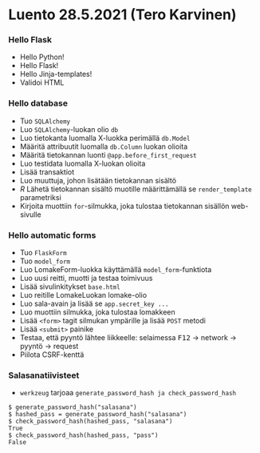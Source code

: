 # Luento 28.5.2021 (Tero Karvinen)
### Hello Flask
- Hello Python!
- Hello Flask!
- Hello Jinja-templates!
- Validoi HTML
### Hello database
- Tuo `SQLAlchemy`
- Luo `SQLAlchemy`-luokan olio `db`
- Luo tietokanta luomalla X-luokka perimällä `db.Model`
- Määritä attribuutit luomalla `db.Column` luokan olioita
- Määritä tietokannan luonti `@app.before_first_request`
- Luo testidata luomalla X-luokan olioita
- Lisää transaktiot
- Luo muuttuja, johon lisätään tietokannan sisältö
- *R* Lähetä tietokannan sisältö muotille määrittämällä se `render_template` parametriksi
- Kirjoita muottiin `for`-silmukka, joka tulostaa tietokannan sisällön web-sivulle
### Hello automatic forms
- Tuo `FlaskForm`
- Tuo `model_form`
- Luo LomakeForm-luokka käyttämällä `model_form`-funktiota
- Luo uusi reitti, muotti ja testaa toimivuus
- Lisää sivulinkitykset `base.html`
- Luo reitille LomakeLuokan lomake-olio
- Luo sala-avain ja lisää se `app.secret_key ...`
- Luo muottiin silmukka, joka tulostaa lomakkeen
- Lisää `<form>` tagit silmukan ympärille ja lisää `POST` metodi
- Lisää `<submit>` painike
- Testaa, että pyyntö lähtee liikkeelle: selaimessa <kbd>F12</kbd> -> network -> pyyntö  -> request
- Piilota CSRF-kenttä

### Salasanatiivisteet
- `werkzeug` tarjoaa `generate_password_hash ja check_password_hash` 
```
$ generate_password_hash("salasana")
$ hashed_pass = generate_password_hash("salasana")
$ check_password_hash(hashed_pass, "salasana")
True
$ check_password_hash(hashed_pass, "pass")
False
```

